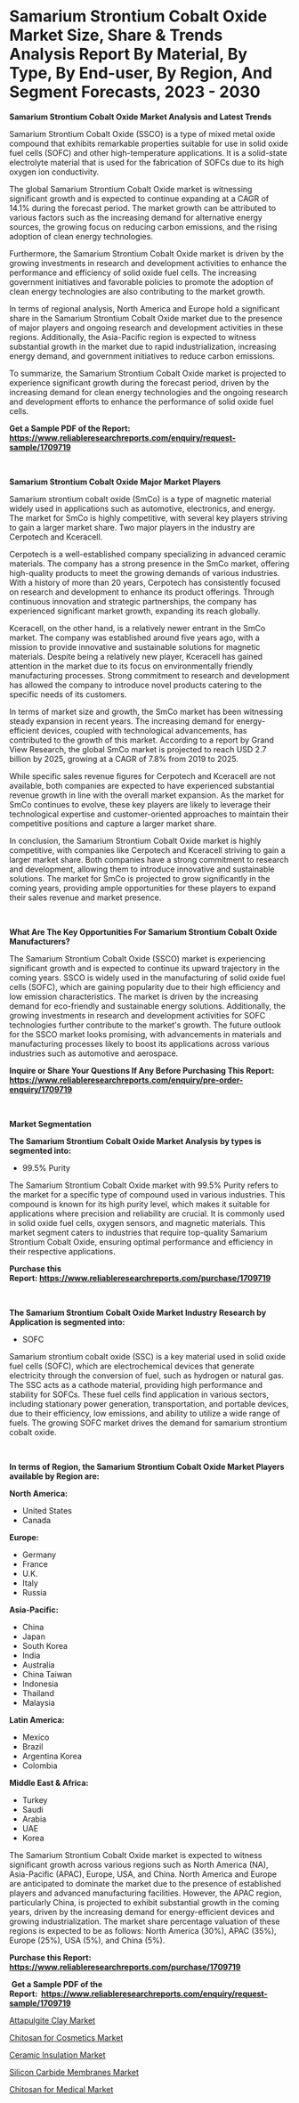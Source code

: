 <p><h1>Samarium Strontium Cobalt Oxide Market Size, Share & Trends Analysis Report By Material, By Type, By End-user, By Region, And Segment Forecasts, 2023 - 2030</h1></p><p><strong>Samarium Strontium Cobalt Oxide Market Analysis and Latest Trends</strong></p>
<p><p>Samarium Strontium Cobalt Oxide (SSCO) is a type of mixed metal oxide compound that exhibits remarkable properties suitable for use in solid oxide fuel cells (SOFC) and other high-temperature applications. It is a solid-state electrolyte material that is used for the fabrication of SOFCs due to its high oxygen ion conductivity.</p><p>The global Samarium Strontium Cobalt Oxide market is witnessing significant growth and is expected to continue expanding at a CAGR of 14.1% during the forecast period. The market growth can be attributed to various factors such as the increasing demand for alternative energy sources, the growing focus on reducing carbon emissions, and the rising adoption of clean energy technologies.</p><p>Furthermore, the Samarium Strontium Cobalt Oxide market is driven by the growing investments in research and development activities to enhance the performance and efficiency of solid oxide fuel cells. The increasing government initiatives and favorable policies to promote the adoption of clean energy technologies are also contributing to the market growth.</p><p>In terms of regional analysis, North America and Europe hold a significant share in the Samarium Strontium Cobalt Oxide market due to the presence of major players and ongoing research and development activities in these regions. Additionally, the Asia-Pacific region is expected to witness substantial growth in the market due to rapid industrialization, increasing energy demand, and government initiatives to reduce carbon emissions.</p><p>To summarize, the Samarium Strontium Cobalt Oxide market is projected to experience significant growth during the forecast period, driven by the increasing demand for clean energy technologies and the ongoing research and development efforts to enhance the performance of solid oxide fuel cells.</p></p>
<p><strong>Get a Sample PDF of the Report:&nbsp; <a href="https://www.reliableresearchreports.com/enquiry/request-sample/1709719">https://www.reliableresearchreports.com/enquiry/request-sample/1709719</a></strong></p>
<p>&nbsp;</p>
<p><strong>Samarium Strontium Cobalt Oxide Major Market Players</strong></p>
<p><p>Samarium strontium cobalt oxide (SmCo) is a type of magnetic material widely used in applications such as automotive, electronics, and energy. The market for SmCo is highly competitive, with several key players striving to gain a larger market share. Two major players in the industry are Cerpotech and Kceracell.</p><p>Cerpotech is a well-established company specializing in advanced ceramic materials. The company has a strong presence in the SmCo market, offering high-quality products to meet the growing demands of various industries. With a history of more than 20 years, Cerpotech has consistently focused on research and development to enhance its product offerings. Through continuous innovation and strategic partnerships, the company has experienced significant market growth, expanding its reach globally.</p><p>Kceracell, on the other hand, is a relatively newer entrant in the SmCo market. The company was established around five years ago, with a mission to provide innovative and sustainable solutions for magnetic materials. Despite being a relatively new player, Kceracell has gained attention in the market due to its focus on environmentally friendly manufacturing processes. Strong commitment to research and development has allowed the company to introduce novel products catering to the specific needs of its customers.</p><p>In terms of market size and growth, the SmCo market has been witnessing steady expansion in recent years. The increasing demand for energy-efficient devices, coupled with technological advancements, has contributed to the growth of this market. According to a report by Grand View Research, the global SmCo market is projected to reach USD 2.7 billion by 2025, growing at a CAGR of 7.8% from 2019 to 2025.</p><p>While specific sales revenue figures for Cerpotech and Kceracell are not available, both companies are expected to have experienced substantial revenue growth in line with the overall market expansion. As the market for SmCo continues to evolve, these key players are likely to leverage their technological expertise and customer-oriented approaches to maintain their competitive positions and capture a larger market share.</p><p>In conclusion, the Samarium Strontium Cobalt Oxide market is highly competitive, with companies like Cerpotech and Kceracell striving to gain a larger market share. Both companies have a strong commitment to research and development, allowing them to introduce innovative and sustainable solutions. The market for SmCo is projected to grow significantly in the coming years, providing ample opportunities for these players to expand their sales revenue and market presence.</p></p>
<p>&nbsp;</p>
<p><strong>What Are The Key Opportunities For Samarium Strontium Cobalt Oxide Manufacturers?</strong></p>
<p><p>The Samarium Strontium Cobalt Oxide (SSCO) market is experiencing significant growth and is expected to continue its upward trajectory in the coming years. SSCO is widely used in the manufacturing of solid oxide fuel cells (SOFC), which are gaining popularity due to their high efficiency and low emission characteristics. The market is driven by the increasing demand for eco-friendly and sustainable energy solutions. Additionally, the growing investments in research and development activities for SOFC technologies further contribute to the market's growth. The future outlook for the SSCO market looks promising, with advancements in materials and manufacturing processes likely to boost its applications across various industries such as automotive and aerospace.</p></p>
<p><strong>Inquire or Share Your Questions If Any Before Purchasing This Report: <a href="https://www.reliableresearchreports.com/enquiry/pre-order-enquiry/1709719">https://www.reliableresearchreports.com/enquiry/pre-order-enquiry/1709719</a></strong></p>
<p>&nbsp;</p>
<p><strong>Market Segmentation</strong></p>
<p><strong>The Samarium Strontium Cobalt Oxide Market Analysis by types is segmented into:</strong></p>
<p><ul><li>99.5% Purity</li></ul></p>
<p><p>The Samarium Strontium Cobalt Oxide market with 99.5% Purity refers to the market for a specific type of compound used in various industries. This compound is known for its high purity level, which makes it suitable for applications where precision and reliability are crucial. It is commonly used in solid oxide fuel cells, oxygen sensors, and magnetic materials. This market segment caters to industries that require top-quality Samarium Strontium Cobalt Oxide, ensuring optimal performance and efficiency in their respective applications.</p></p>
<p><strong>Purchase this Report:&nbsp;<a href="https://www.reliableresearchreports.com/purchase/1709719">https://www.reliableresearchreports.com/purchase/1709719</a></strong></p>
<p>&nbsp;</p>
<p><strong>The Samarium Strontium Cobalt Oxide Market Industry Research by Application is segmented into:</strong></p>
<p><ul><li>SOFC</li></ul></p>
<p><p>Samarium strontium cobalt oxide (SSC) is a key material used in solid oxide fuel cells (SOFC), which are electrochemical devices that generate electricity through the conversion of fuel, such as hydrogen or natural gas. The SSC acts as a cathode material, providing high performance and stability for SOFCs. These fuel cells find application in various sectors, including stationary power generation, transportation, and portable devices, due to their efficiency, low emissions, and ability to utilize a wide range of fuels. The growing SOFC market drives the demand for samarium strontium cobalt oxide.</p></p>
<p>&nbsp;</p>
<p><strong>In terms of Region, the Samarium Strontium Cobalt Oxide Market Players available by Region are:</strong></p>
<p>
    <p> <strong> North America: </strong>
        <ul>
            <li>United States</li>
            <li>Canada</li>
        </ul>
        </p> 
    <p> <strong> Europe: </strong>
        <ul>
            <li>Germany</li>
            <li>France</li>
            <li>U.K.</li>
            <li>Italy</li>
            <li>Russia</li>
        </ul>
        </p> 
    <p> <strong> Asia-Pacific: </strong>
        <ul>
            <li>China</li>
            <li>Japan</li>
            <li>South Korea</li>
            <li>India</li>
            <li>Australia</li>
            <li>China Taiwan</li>
            <li>Indonesia</li>
            <li>Thailand</li>
            <li>Malaysia</li>
        </ul>
        </p> 
    <p> <strong> Latin America: </strong>
        <ul>
            <li>Mexico</li>
            <li>Brazil</li>
            <li>Argentina Korea</li>
            <li>Colombia</li>
        </ul>
        </p> 
    <p> <strong> Middle East & Africa: </strong>
        <ul>
            <li>Turkey</li>
            <li>Saudi</li>
            <li>Arabia</li>
            <li>UAE</li>
            <li>Korea</li>
        </ul>
    </p>
    </p>
<p><p>The Samarium Strontium Cobalt Oxide market is expected to witness significant growth across various regions such as North America (NA), Asia-Pacific (APAC), Europe, USA, and China. North America and Europe are anticipated to dominate the market due to the presence of established players and advanced manufacturing facilities. However, the APAC region, particularly China, is projected to exhibit substantial growth in the coming years, driven by the increasing demand for energy-efficient devices and growing industrialization. The market share percentage valuation of these regions is expected to be as follows: North America (30%), APAC (35%), Europe (25%), USA (5%), and China (5%).</p></p>
<p><strong>Purchase this Report: <a href="https://www.reliableresearchreports.com/purchase/1709719">https://www.reliableresearchreports.com/purchase/1709719</a></strong></p>
<p>&nbsp;<strong>Get a Sample PDF of the Report:&nbsp;&nbsp;<a href="https://www.reliableresearchreports.com/enquiry/request-sample/1709719">https://www.reliableresearchreports.com/enquiry/request-sample/1709719</a></strong></p>
<p><strong></strong></p>
<p><p><a href="https://www.linkedin.com/pulse/attapulgite-clay-market-size-share-amp-trends-analysis-report-ns39c/">Attapulgite Clay Market</a></p><p><a href="https://medium.com/@javiermante/chitosan-for-cosmetics-nbsp-market-focuses-on-market-share-size-and-projected-forecast-till-2030-e301b758a0cb">Chitosan for Cosmetics Market</a></p><p><a href="https://github.com/tamvrosiya/Market-Research-Report-List-1/blob/main/ceramic-insulation-market.md">Ceramic Insulation Market</a></p><p><a href="https://github.com/gaydyna/Market-Research-Report-List-1/blob/main/silicon-carbide-membranes-market.md">Silicon Carbide Membranes Market</a></p><p><a href="https://medium.com/@dashawnmoen/chitosan-for-medical-nbsp-market-focuses-on-market-share-size-and-projected-forecast-till-2030-51897dbecb44">Chitosan for Medical Market</a></p></p>